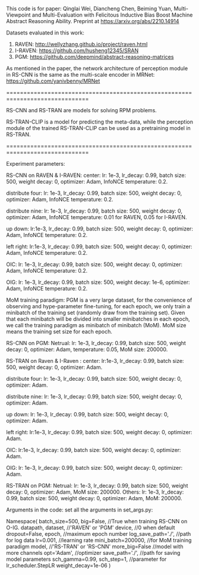 This code is for paper: 
Qinglai Wei, Diancheng Chen, Beiming Yuan, Multi-Viewpoint and Multi-Evaluation with Felicitous Inductive Bias Boost Machine Abstract Reasoning Ability. Preprint at https://arxiv.org/abs/2210.14914


Datasets evaluated in this work:
1. RAVEN: http://wellyzhang.github.io/project/raven.html
2. I-RAVEN: https://github.com/husheng12345/SRAN
3. PGM: https://github.com/deepmind/abstract-reasoning-matrices

As mentioned in the paper, the network architecture of perception module in RS-CNN is the same as the multi-scale encoder in MRNet: https://github.com/yanivbenny/MRNet 

==============================================================================

RS-CNN and RS-TRAN are models for solving RPM problems.

RS-TRAN-CLIP is a model for predicting the meta-data, while the perception module of the trained RS-TRAN-CLIP can be used as a pretraining model in RS-TRAN. 

==============================================================================

Experiment parameters:

RS-CNN on RAVEN & I-RAVEN: 
center: lr: 1e-3, lr_decay: 0.99, batch size: 500, weight decay: 0, optimizer: Adam, InfoNCE temperature: 0.2.

distribute four: lr: 1e-3, lr_decay: 0.99, batch size: 500, weight decay: 0, optimizer: Adam, InfoNCE temperature: 0.2.

distribute nine: lr: 1e-3, lr_decay: 0.99, batch size: 500, weight decay: 0, optimizer: Adam, InfoNCE temperature: 0.01 for RAVEN, 0.05 for I-RAVEN.

up down: lr:1e-3, lr_decay: 0.99, batch size: 500, weight decay: 0, optimizer: Adam, InfoNCE temperature: 0.2.

left right: lr:1e-3, lr_decay: 0.99, batch size: 500, weight decay: 0, optimizer: Adam, InfoNCE temperature: 0.2.

OIC: lr: 1e-3, lr_decay: 0.99, batch size: 500, weight decay: 0, optimizer: Adam, InfoNCE temperature: 0.2.

OIG: lr: 1e-3, lr_decay: 0.99,  batch size: 500, weight decay: 1e-6, optimizer: Adam, InfoNCE temperature: 0.2.




MoM training paradigm: PGM is a very large dataset, for the convenience of observing and hype-parameter fine-tuning, for each epoch, we only train a minibatch of the training set (randomly draw from the training set). Given that each minibatch will be divided into smaller minibatches in each epoch, we call the training paradigm as minibatch of minibatch (MoM). MoM size means the training set size for each epoch. 




RS-CNN on PGM:
Netrual: lr: 1e-3, lr_decay: 0.99, batch size: 500, weight decay: 0, optimizer: Adam, temperature: 0.05, MoM size: 200000.



RS-TRAN on Raven & I-Raven :
center: lr:1e-3, lr_decay: 0.99, batch size: 500, weight decay: 0, optimizer: Adam.

distribute four: lr: 1e-3, lr_decay: 0.99, batch size: 500, weight decay: 0, optimizer: Adam.

distribute nine: lr: 1e-3, lr_decay: 0.99, batch size: 500, weight decay: 0, optimizer: Adam.

up down: lr: 1e-3, lr_decay: 0.99, batch size: 500, weight decay: 0, optimizer: Adam.  

left right: lr:1e-3, lr_decay: 0.99, batch size: 500, weight decay: 0, optimizer: Adam.

OIC: lr:1e-3, lr_decay: 0.99, batch size: 500, weight decay: 0, optimizer: Adam.

OIG: lr: 1e-3, lr_decay: 0.99, batch size: 500, weight decay: 0, optimizer: Adam.
 




RS-TRAN on PGM:
Netrual: lr: 1e-3, lr_decay: 0.99, batch size: 500, weight decay: 0, optimizer: Adam, MoM size: 200000.
Others: lr: 1e-3, lr_decay: 0.99, batch size: 500, weight decay: 0, optimizer: Adam, MoM: 200000.




Arguments in the code: 
set all the arguments in set_args.py:

Namespace(
batch_size=500,
big=False, //True when training RS-CNN on O-IG.
datapath,
dataset, //'RAVEN' or 'PGM'
device, //0 when default
dropout=False,
epoch, //maximum epoch number
log_save_path='./', //path for log data
lr=0.001, //learning rate
mini_batch=200000, //for MoM training paradigm
model, //'RS-TRAN' or 'RS-CNN'
more_big=False //model with more channels
opt='Adam', //optimizer
save_path='./', //path for saving model parameters
sch_gamma=0.99, sch_step=1, //parameter for lr_scheduler.StepLR
weight_decay=1e-06 
)
